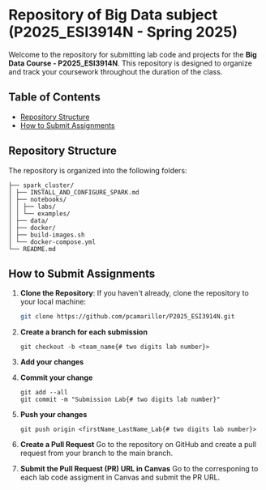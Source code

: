 #  Repository of Big Data subject (P2025_ESI3914N - Spring 2025)

Welcome to the repository for submitting lab code and projects for the **Big Data Course - P2025_ESI3914N**. This repository is designed to organize and track your coursework throughout the duration of the class.

## Table of Contents

- [Repository Structure](#repository-structure)
- [How to Submit Assignments](#how-to-submit-assignments)


## Repository Structure

The repository is organized into the following folders:

    ├── spark_cluster/
    │ ├── INSTALL_AND_CONFIGURE_SPARK.md 
    │ ├── notebooks/
    │ │ ├── labs/
    │ │ └── examples/ 
    │ ├── data/
    │ ├── docker/
    │ ├── build-images.sh
    │ └── docker-compose.yml 
    └── README.md


## How to Submit Assignments

1. **Clone the Repository**: If you haven't already, clone the repository to your local machine:
    ```bash
    git clone https://github.com/pcamarillor/P2025_ESI3914N.git
    ``` 

2. **Create a branch for each submission**
    ```
    git checkout -b <team_name{# two digits lab number}>
    ```

3. **Add your changes**

4. **Commit your change**
    ```
    git add --all
    git commit -m "Submission Lab{# two digits lab number}"
    ```

5. **Push your changes**
    ```
    git push origin <firstName_LastName_Lab{# two digits lab number}> 
    ```

6. **Create a Pull Request**
    Go to the repository on GitHub and create a pull request from your branch to the main branch.

7. **Submit the Pull Request (PR) URL in Canvas**
    Go to the corresponing to each lab code assigment in Canvas and submit the PR URL.
